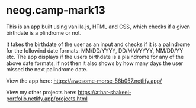 # neog.camp-mark13

This is an app built using vanilla.js, HTML and CSS, which checks if a given birthdate is a plindrome or not. 

It takes the birthdate of the user as an input and checks if it is a palindrome for the followind date formats: MM/DD/YYYY, DD/MM/YYYY, MM/DD/YY etc. The app displays if the 
users birthdate is a plaindrome for any of the above date formats, if not then it also shows by how many days the user missed the next palindrome date. 

View the app here: https://awesome-morse-56b057.netlify.app/

View my other projects here: https://athar-shakeel-portfolio.netlify.app/projects.html
